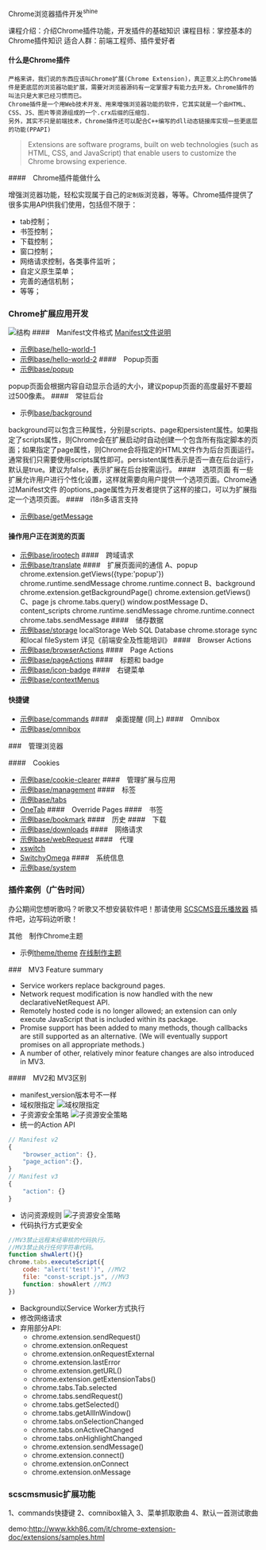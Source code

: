 Chrome浏览器插件开发<sup>shine</sup>

课程介绍：介绍Chrome插件功能，开发插件的基础知识
课程目标：掌控基本的Chrome插件知识
适合人群：前端工程师、插件爱好者

#### 什么是Chrome插件
    严格来讲，我们说的东西应该叫Chrome扩展(Chrome Extension)，真正意义上的Chrome插件是更底层的浏览器功能扩展，需要对浏览器源码有一定掌握才有能力去开发。Chrome插件的叫法只是大家已经习惯而已。
    Chrome插件是一个用Web技术开发、用来增强浏览器功能的软件，它其实就是一个由HTML、CSS、JS、图片等资源组成的一个.crx后缀的压缩包.
    另外，其实不只是前端技术，Chrome插件还可以配合C++编写的dll动态链接库实现一些更底层的功能(PPAPI)
>Extensions are software programs, built on web technologies (such as HTML, CSS, and JavaScript) that enable users to customize the Chrome browsing experience.

####　Chrome插件能做什么

增强浏览器功能，轻松实现属于自己的`定制版`浏览器，等等。Chrome插件提供了很多实用API供我们使用，包括但不限于：
- tab控制；
- 书签控制；
- 下载控制；
- 窗口控制；
- 网络请求控制，各类事件监听；
- 自定义原生菜单；
- 完善的通信机制；
- 等等；


### Chrome扩展应用开发
![结构](img/jg.png)
####　Manifest文件格式
[Manifest文件说明](base/manifest.json)
- [示例base/hello-world-1](base/hello-world-1)
- [示例base/hello-world-2](base/hello-world-2)
####　Popup页面
- [示例base/popup](base/popup)

popup页面会根据内容自动显示合适的大小，建议popup页面的高度最好不要超过500像素。
####　常驻后台
- 示例[base/background](base/background)

background可以包含三种属性，分别是scripts、page和persistent属性。如果指定了scripts属性，则Chrome会在扩展启动时自动创建一个包含所有指定脚本的页面；如果指定了page属性，则Chrome会将指定的HTML文件作为后台页面运行。通常我们只需要使用scripts属性即可。persistent属性表示是否一直在后台运行，默认是true。建议为false，表示扩展在后台按需运行。
####　选项页面
有一些扩展允许用户进行个性化设置，这样就需要向用户提供一个选项页面。Chrome通过Manifest文件
的options_page属性为开发者提供了这样的接口，可以为扩展指定一个选项页面。
####　i18n多语言支持
- [示例base/getMessage](base/getMessage)
#### 操作用户正在浏览的页面
- [示例base/irootech](base/irootech)
####　跨域请求
- [示例base/translate](base/translate)
####　扩展页面间的通信
A、popup         chrome.extension.getViews({type:'popup'}) chrome.runtime.sendMessage chrome.runtime.connect
B、background    chrome.extension.getBackgroundPage() chrome.extension.getViews()
C、page js       chrome.tabs.query() window.postMessage
D、content_scripts   chrome.runtime.sendMessage chrome.runtime.connect chrome.tabs.sendMessage
####　储存数据
- [示例base/storage](base/storage)
localStorage
Web SQL Database
chrome.storage sync和local
fileSystem 详见《前端安全及性能培训》
####　Browser Actions
- [示例base/browserActions](base/browserActions)
####　Page Actions
- [示例base/pageActions](base/pageActions)
####　标题和 badge
- [示例base/icon-badge](base/icon-badge)
####　右键菜单
- [示例base/contextMenus](base/contextMenus)
#### 快捷键
- [示例base/commands](base/commands)
####　桌面提醒 (同上)
####　Omnibox
- [示例base/omnibox](base/omnibox)

###　管理浏览器

####　Cookies
- [示例base/cookie-clearer](base/cookie-clearer)
####　管理扩展与应用
- [示例base/management](base/management)
####　标签
- [示例base/tabs](base/tabs)
- [OneTab](https://chrome.google.com/webstore/detail/onetab/chphlpgkkbolifaimnlloiipkdnihall?hl=zh-CN)
####　Override Pages
####　书签
- [示例base/bookmark](base/bookmark)
####　历史
####　下载
- [示例base/downloads](base/downloads)
####　网络请求
- [示例base/webRequest](base/webRequest)
####　代理
- [xswitch](https://github.com/yize/xswitch)
- [SwitchyOmega](https://github.com/FelisCatus/SwitchyOmega)
####　系统信息
- [示例base/system](base/system)

### 插件案例（广告时间）
办公期间您想听歌吗？听歌又不想安装软件吧！那请使用 [SCSCMS音乐播放器](https://chrome.google.com/webstore/detail/scscms%E9%9F%B3%E4%B9%90%E6%92%AD%E6%94%BE%E5%99%A8/djkddblnfgendjoklmfmocaboelkmdkm) 插件吧，边写码边听歌！

其他　制作Chrome主题
- 示例[theme/theme](theme/theme)
[在线制作主题](https://www.themebeta.com/chrome-theme-creator-online.html)

###　MV3 Feature summary
- Service workers replace background pages.
- Network request modification is now handled with the new declarativeNetRequest API.
- Remotely hosted code is no longer allowed; an extension can only execute JavaScript that is included within its package.
- Promise support has been added to many methods, though callbacks are still supported as an alternative. (We will eventually support promises on all appropriate methods.)
- A number of other, relatively minor feature changes are also introduced in MV3.

####　MV2和 MV3区别
- manifest_version版本号不一样
- 域权限指定
![域权限指定](img/1.png)
- 子资源安全策略
![子资源安全策略](img/2.png)
- 统一的Action API
```javascript
// Manifest v2
{
    "browser_action": {},
    "page_action":{},
}
// Manifest v3
{
    "action": {}
}
```
- 访问资源规则
![子资源安全策略](img/3.png)
- 代码执行方式更安全
```javascript
//MV3禁止远程末经审核的代码执行。
//MV3禁止执行任何字符串代码。
function shwAlert(){}
chrome.tabs.executeScript({
    code: "alert('test!')", //MV2
    file: "const-script.js", //MV3
    function: showAlert //MV3
})
```
- Background以Service Worker方式执行
- 修改网络请求
- 弃用部分API:
    - chrome.extension.sendRequest()
    - chrome.extension.onRequest
    - chrome.extension.onRequestExternal
    - chrome.extension.lastError
    - chrome.extension.getURL()
    - chrome.extension.getExtensionTabs()
    - chrome.tabs.Tab.selected
    - chrome.tabs.sendRequest()
    - chrome.tabs.getSelected()
    - chrome.tabs.getAllInWindow()
    - chrome.tabs.onSelectionChanged
    - chrome.tabs.onActiveChanged
    - chrome.tabs.onHighlightChanged
    - chrome.extension.sendMessage()
    - chrome.extension.connect()
    - chrome.extension.onConnect
    - chrome.extension.onMessage


### scscmsmusic扩展功能
1、commands快捷键
2、comnibox输入
3、菜单抓取歌曲
4、默认一首测试歌曲


demo:http://www.kkh86.com/it/chrome-extension-doc/extensions/samples.html
